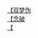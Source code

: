 [【双梦伪](http://tieba.baidu.com/p/3328125779?see_lz=1&pn=)   
[【念破](http://tieba.baidu.com/p/3326583761?see_lz=1&pn=)   
[【](http://tieba.baidu.com/p/3326758395?see_lz=1&pn=)   
